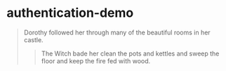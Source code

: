 # authentication-demo
> Dorothy followed her through many of the beautiful rooms in her castle.
>
>> The Witch bade her clean the pots and kettles and sweep the floor and keep the fire fed with wood.
